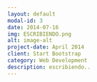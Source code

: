 ```yaml
---
layout: default
modal-id: 3
date: 2014-07-16
img: ESCRIBIENDO.png
alt: image-alt
project-date: April 2014
client: Start Bootstrap
category: Web Development
description: escribiendo..
---
```

